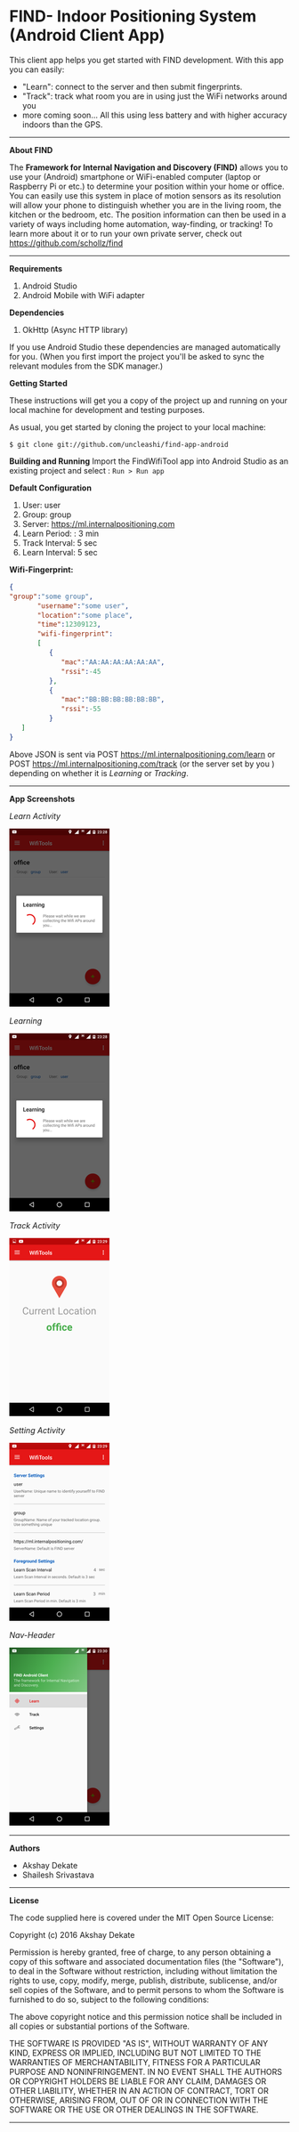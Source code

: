 # FIND- Indoor Positioning System (Android Client App)

This client app helps you get started with FIND development. With this app you can easily:

 - "Learn": connect to the server and then submit fingerprints.
 - "Track": track what room you are in using just the WiFi networks around you
 - more coming soon...
All this using less battery and with higher accuracy indoors than the GPS.

----------

**About FIND**

The **Framework for Internal Navigation and Discovery (FIND)** allows you to use your (Android) smartphone or WiFi-enabled computer (laptop or Raspberry Pi or etc.) to determine your position within your home or office. You can easily use this system in place of motion sensors as its resolution will allow your phone to distinguish whether you are in the living room, the kitchen or the bedroom, etc. The position information can then be used in a variety of ways including home automation, way-finding, or tracking!
To learn more about it or to run your own private server, check out https://github.com/schollz/find

----------
**Requirements**
 1. Android Studio 
 2. Android Mobile with WiFi adapter

**Dependencies**
 1. OkHttp (Async HTTP library)

If you use Android Studio these dependencies are managed automatically for you. (When you first import the project you'll be asked to sync the relevant modules from the SDK manager.)

**Getting Started**

These instructions will get you a copy of the project up and running on your local machine for development and testing purposes. 

As usual, you get started by cloning the project to your local machine:
```
$ git clone git://github.com/uncleashi/find-app-android
```
**Building and Running**
Import the FindWifiTool app into Android Studio as an existing project and select :
```Run > Run app ```

**Default Configuration**
 1. User: user
 2. Group: group
 3. Server: https://ml.internalpositioning.com
 4. Learn Period: : 3 min
 5. Track Interval: 5 sec
 6. Learn Interval: 5 sec

**Wifi-Fingerprint:**
```json
{
"group":"some group",
	   "username":"some user",
	   "location":"some place",
	   "time":12309123,
	   "wifi-fingerprint":
	   [
	      {
	         "mac":"AA:AA:AA:AA:AA:AA",
	         "rssi":-45
	      },
	      {
	         "mac":"BB:BB:BB:BB:BB:BB",
	         "rssi":-55
	      }
   ]
}
```
Above JSON is sent via POST https://ml.internalpositioning.com/learn or POST https://ml.internalpositioning.com/track (or the server set by you ) depending on whether it is *Learning* or *Tracking*.

----------
**App Screenshots**

*Learn Activity*

![alt tag](screenshots/learn.png "Learn Activity")

*Learning*

![alt tag](screenshots/learn.png "Learning Activity")

*Track Activity*

![alt tag](screenshots/track.png "Track Activity")

*Setting Activity*

![alt tag](screenshots/settings.png "Settings Activity")

*Nav-Header*

![alt tag](screenshots/nav-header.png "Nav Header")

----------

**Authors**

 - Akshay Dekate
 - Shailesh Srivastava

----------

**License**

The code supplied here is covered under the MIT Open Source License:

Copyright (c) 2016 Akshay Dekate

Permission is hereby granted, free of charge, to any person obtaining a copy of this software and associated documentation files (the "Software"), to deal in the Software without restriction, including without limitation the rights to use, copy, modify, merge, publish, distribute, sublicense, and/or sell copies of the Software, and to permit persons to whom the Software is furnished to do so, subject to the following conditions:

The above copyright notice and this permission notice shall be included in all copies or substantial portions of the Software.

THE SOFTWARE IS PROVIDED "AS IS", WITHOUT WARRANTY OF ANY KIND, EXPRESS OR IMPLIED, INCLUDING BUT NOT LIMITED TO THE WARRANTIES OF MERCHANTABILITY, FITNESS FOR A PARTICULAR PURPOSE AND NONINFRINGEMENT. IN NO EVENT SHALL THE AUTHORS OR COPYRIGHT HOLDERS BE LIABLE FOR ANY CLAIM, DAMAGES OR OTHER LIABILITY, WHETHER IN AN ACTION OF CONTRACT, TORT OR OTHERWISE, ARISING FROM, OUT OF OR IN CONNECTION WITH THE SOFTWARE OR THE USE OR OTHER DEALINGS IN THE SOFTWARE.

----------
